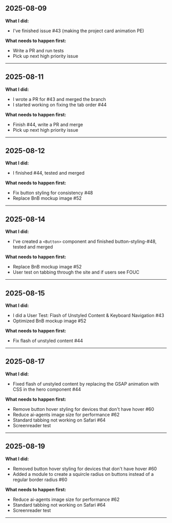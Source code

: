 ## 2025-08-09

**What I did:**
- I've finished issue #43 (making the project card animation PE)

**What needs to happen first:**
- Write a PR and run tests
- Pick up next high priority issue
---

## 2025-08-11

**What I did:**
- I wrote a PR for #43 and merged the branch
- I started working on fixing the tab order #44

**What needs to happen first:**
- Finish #44, write a PR and merge
- Pick up next high priority issue
---

## 2025-08-12

**What I did:**
- I finished #44, tested and merged

**What needs to happen first:**
- Fix button styling for consistency #48
- Replace BnB mockup image #52
---

## 2025-08-14

**What I did:**
- I've created a ```<Button>``` component and finished button-styling-#48, tested and merged

**What needs to happen first:**
- Replace BnB mockup image #52
- User test on tabbing through the site and if users see FOUC
---

## 2025-08-15

**What I did:**
- I did a User Test: Flash of Unstyled Content & Keyboard Navigation #43
- Optimized BnB mockup image #52

**What needs to happen first:**
- Fix flash of unstyled content #44
---

## 2025-08-17

**What I did:**
- Fixed flash of unstyled content by replacing the GSAP animation with CSS in the hero component #44

**What needs to happen first:**
- Remove button hover styling for devices that don't have hover #60
- Reduce ai-agents image size for performance #62
- Standard tabbing not working on Safari #64
- Screenreader test

---

## 2025-08-19

**What I did:**
- Removed button hover styling for devices that don't have hover #60
- Added a module to create a squircle radius on buttons instead of a regular border radius #60

**What needs to happen first:**
- Reduce ai-agents image size for performance #62
- Standard tabbing not working on Safari #64
- Screenreader test

---